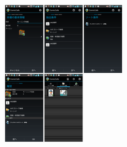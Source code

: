 <img src='https://raw.githubusercontent.com/burton999dev/ComicCafeHelp/master/images/ja/client/BookshelfSetting1.png' width='25%' height='25%'/>
<img src='https://raw.githubusercontent.com/burton999dev/ComicCafeHelp/master/images/ja/client/BookshelfSetting2.png' width='25%' height='25%'/>
<img src='https://raw.githubusercontent.com/burton999dev/ComicCafeHelp/master/images/ja/client/BookshelfSetting3.png' width='25%' height='25%'/>
<img src='https://raw.githubusercontent.com/burton999dev/ComicCafeHelp/master/images/ja/client/BookshelfSetting4.png' width='25%' height='25%'/>
<img src='https://raw.githubusercontent.com/burton999dev/ComicCafeHelp/master/images/ja/client/BookshelfView.png' width='25%' height='25%'/>


